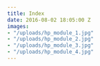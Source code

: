 ```yaml
---
title: Index
date: 2016-08-02 18:05:00 Z
images:
- "/uploads/hp_module_1.jpg"
- "/uploads/hp_module_2.jpg"
- "/uploads/hp_module_3.jpg"
- "/uploads/hp_module_4.jpg"
---
```


